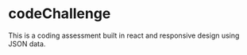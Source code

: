# codeChallenge
This is a coding assessment built in react and responsive design using JSON data.  

